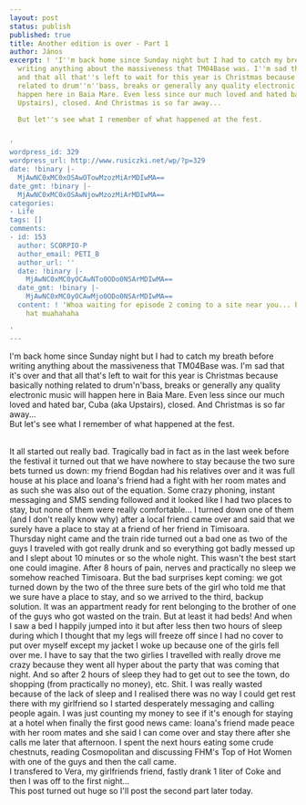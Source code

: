 ```yaml
---
layout: post
status: publish
published: true
title: Another edition is over - Part 1
author: János
excerpt: ! 'I''m back home since Sunday night but I had to catch my breath before
  writing anything about the massiveness that TM04Base was. I''m sad that it''s over
  and that all that''s left to wait for this year is Christmas because basically nothing
  related to drum''n''bass, breaks or generally any quality electronic music will
  happen here in Baia Mare. Even less since our much loved and hated bar, Cuba (aka
  Upstairs), closed. And Christmas is so far away...

  But let''s see what I remember of what happened at the fest.


'
wordpress_id: 329
wordpress_url: http://www.rusiczki.net/wp/?p=329
date: !binary |-
  MjAwNC0xMC0xOSAwOTowMzozMiArMDIwMA==
date_gmt: !binary |-
  MjAwNC0xMC0xOSAwNjowMzozMiArMDIwMA==
categories:
- Life
tags: []
comments:
- id: 153
  author: SCORPIO-P
  author_email: PETI_B
  author_url: ''
  date: !binary |-
    MjAwNC0xMC0yOCAwNTo0ODo0NSArMDIwMA==
  date_gmt: !binary |-
    MjAwNC0xMC0yOCAwMjo0ODo0NSArMDIwMA==
  content: ! 'Whoa waiting for episode 2 coming to a site near you... bring your Yoda
    hat muahahaha

'
---
```

<p>I'm back home since Sunday night but I had to catch my breath before writing anything about the massiveness that TM04Base was. I'm sad that it's over and that all that's left to wait for this year is Christmas because basically nothing related to drum'n'bass, breaks or generally any quality electronic music will happen here in Baia Mare. Even less since our much loved and hated bar, Cuba (aka Upstairs), closed. And Christmas is so far away...<br />
But let's see what I remember of what happened at the fest.</p>
<p><a id="more"></a><a id="more-329"></a><br />
It all started out really bad. Tragically bad in fact as in the last week before the festival it turned out that we have nowhere to stay because the two sure bets turned us down: my friend Bogdan had his relatives over and it was full house at his place and Ioana's friend had a fight with her room mates and as such she was also out of the equation. Some crazy phoning, instant messaging and SMS sending followed and it looked like I had two places to stay, but none of them were really comfortable... I turned down one of them (and I don't really know why) after a local friend came over and said that we surely have a place to stay at a friend of her friend in Timisoara.<br />
Thursday night came and the train ride turned out a bad one as two of the guys I traveled with got really drunk and so everything got badly messed up and I slept about 10 minutes or so the whole night. This wasn't the best start one could imagine. After 8 hours of pain, nerves and practically no sleep we somehow reached Timisoara. But the bad surprises kept coming: we got turned down by the two of the three sure bets of the girl who told me that we sure have a place to stay, and so we arrived to the third, backup solution. It was an appartment ready for rent belonging to the brother of one of the guys who got wasted on the train. But at least it had beds! And when I saw a bed I happily jumped into it but after less then two hours of sleep during which I thought that my legs will freeze off since I had no cover to put over myself except my jacket I woke up because one of the girls fell over me. I have to say that the two girlies I travelled with really drove me crazy because they went all hyper about the party that was coming that night. And so after 2 hours of sleep they had to get out to see the town, do shopping (from practically no money), etc. Shit. I was really wasted because of the lack of sleep and I realised there was no way I could get rest there with my girlfriend so I started desperately messaging and calling people again. I was just counting my money to see if it's enough for staying at a hotel when finally the first good news came: Ioana's friend made peace with her room mates and she said I can come over and stay there after she calls me later that afternoon. I spent the next hours eating some crude chestnuts, reading Cosmopolitan and discussing FHM's Top of Hot Women with one of the guys and then the call came.<br />
I transfered to Vera, my girlfriends friend, fastly drank 1 liter of Coke and then I was off to the first night...<br />
This post turned out huge so I'll post the second part later today.</p>
